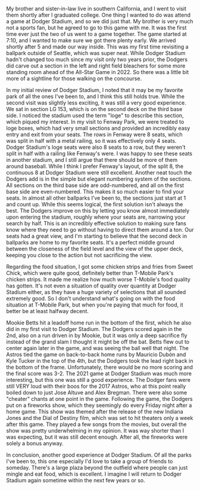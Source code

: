 My brother and sister-in-law live in southern California, and I went
to visit them shortly after I graduated college. One thing I wanted to
do was attend a game at Dodger Stadium, and so we did just that. My
brother is very much not a sports fan, but he agreed to go to this
game with me. It was the first time ever just the two of us went to a
game together. The game started at 7:10, and I wanted to make sure we
got there plenty early. We arrived shortly after 5 and made our way
inside. This was my first time revisiting a ballpark outside of
Seattle, which was super neat. While Dodger Stadium hadn't changed too
much since my visit only two years prior, the Dodgers did carve out a
section in the left and right field bleachers for some more standing
room ahead of the All-Star Game in 2022. So there was a little bit
more of a sightline for those walking on the concourse.

In my initial review of Dodger Stadium, I noted that it may be my
favorite park of all the ones I've been to, and I think this still
holds true. While the second visit was slightly less exciting, it was
still a very good experience. We sat in section LG 153, which is on
the second deck on the third base side. I noticed the stadium used the
term "loge" to describe this section, which piqued my interest. In my
visit to Fenway Park, we were treated to loge boxes, which had very
small sections and provided an incredibly easy entry and exit from
your seats. The rows in Fenway were 8 seats, which was split in half
with a metal railing, so it was effectively only 4 seats. Dodger
Stadium's loge seats were also 8 seats to a row, but they weren't
split in half with a railing like Fenway's were. I was happy to see
these seats in another stadium, and I still argue that there should be
more of them around baseball. While I think I prefer Fenway's layout,
of the split 8, the continuous 8 at Dodger Stadium were still
excellent. Another neat touch the Dodgers add is in the simple but
elegant numbering system of the sections. All sections on the third
base side are odd-numbered, and all on the first base side are
even-numbered. This makes it so much easier to find your seats. In
almost all other ballparks I've been to, the sections just start at 1
and count up. While this seems logical, the first solution isn't
always the best. The Dodgers improve on this by letting you know
almost immediately upon entering the stadium, roughly where your seats
are, narrowing your search by half. This is an incredibly effective
solution to making sure fans know where they need to go without having
to direct them around a ton. Our seats had a great view, and I'm
starting to believe that the second deck in ballparks are home to my
favorite seats. It's a perfect middle ground between the closeness of
the field level and the view of the upper deck, keeping you close to
the action but not sacrificing the view.

Regarding the food situation, I got some chicken strips and fries from
Sweet Chick, which were quite good, definitely better than T-Mobile
Park's chicken strips. It made me realize how much worse T-Mobile's
food quality has gotten. It's not even a situation of quality over
quantity at Dodger Stadium either, as they have a huge variety of
selections that all sounded extremely good. So I don't understand
what's going on with the food situation at T-Mobile Park, but when
you're paying that much for food, it better be at least halfway
decent.

Mookie Betts hit a leadoff home run in the bottom of the first, which
he also did in my first visit to Dodger Stadium. The Dodgers scored
again in the 2nd, also on a run driven in by Mookie, but it was only a
deep sacrifice fly instead of the grand slam I thought it might be off
the bat. Betts flew out to center again later in the game, and was
seeing the ball well that night. The Astros tied the game on
back-to-back home runs by Mauricio Dubón and Kyle Tucker in the top of
the 4th, but the Dodgers took the lead right back in the bottom of the
frame. Unfortunately, there would be no more scoring and the final
score was 3-2. The 2021 game at Dodger Stadium was much more
interesting, but this one was still a good experience. The Dodger fans
were still VERY loud with their boos for the 2017 Astros, who at this
point really boiled down to just Jose Altuve and Alex Bregman. There
were also some "cheater" chants at one point in the game. Following
the game, the Dodgers put on a fireworks show, which they seemingly do
every Friday night after a home game. This show was themed after the
release of the new Indiana Jones and the Dial of Destiny film, which
was set to hit theaters only a week after this game. They played a few
songs from the movies, but overall the show was pretty underwhelming
in my opinion. It was way shorter than I was expecting, but it was
still decent enough. After all, the fireworks were solely a bonus
anyway.

In conclusion, another good experience at Dodger Stadium. Of all the
parks I've been to, this one especially I'd love to take a group of
friends to someday. There's a large plaza beyond the outfield where
people can just mingle and eat food, which is excellent. I imagine I
will return to Dodger Stadium again sometime within the next few years
or so.

